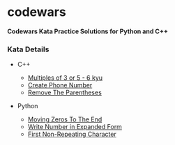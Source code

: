 # codewars

**Codewars Kata Practice Solutions for Python and C++**

### Kata Details

- C++
  - [Multiples of 3 or 5 - 6 kyu](https://www.codewars.com/kata/514b92a657cdc65150000006/cpp)
  - [Create Phone Number](https://www.codewars.com/kata/525f50e3b73515a6db000b83/cpp)
  - [Remove The Parentheses](https://www.codewars.com/kata/5f7c38eb54307c002a2b8cc8/cpp)

- Python
  - [Moving Zeros To The End](https://www.codewars.com/kata/52597aa56021e91c93000cb0/python)
  - [Write Number in Expanded Form](https://www.codewars.com/kata/5842df8ccbd22792a4000245/python)
  - [First Non-Repeating Character](https://www.codewars.com/kata/52bc74d4ac05d0945d00054e/python)
